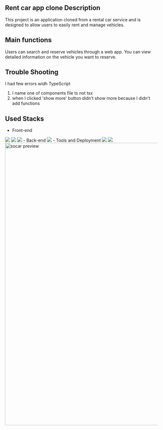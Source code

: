 ## Rent car app clone Description
This project is an application cloned from a rental car service and is designed to allow users to easily rent and manage vehicles.

## Main functions
Users can search and reserve vehicles through a web app. You can view detailed information on the vehicle you want to reserve.

## Trouble Shooting
I had few errors widh TypeScript 
1. I name one of components file ts not tsx
2. when I clicked 'show more' button didn't show more because I didn't add functions

## Used Stacks
-  Front-end
  <img src="https://img.shields.io/badge/Next.js-000000?style=for-the-badge&logo=Next.js&logoColor=white">
  <img src="https://img.shields.io/badge/Typescript-3178C6?style=for-the-badge&logo=Typescript&logoColor=white">
<img src="https://img.shields.io/badge/Tailwind CSS-06B6D4?style=for-the-badge&logo=Tailwind CSS&logoColor=white">
- Back-end
<img src="https://img.shields.io/badge/Next.js-000000?style=for-the-badge&logo=Next.js&logoColor=white">
- Tools and Deployment
  <img src="https://img.shields.io/badge/Vercel-000000?style=for-the-badge&logo=vercel&logoColor=white">
<img src="https://img.shields.io/badge/VSCode-0078D4?style=for-the-badge&logo=visual%20studio%20code&logoColor=white" >

<img width="932" alt="socar preview" src="https://github.com/Soylatte/rent-car-app/assets/133989317/726e5281-4bab-49e7-bd12-56ceb7c934f6" />
